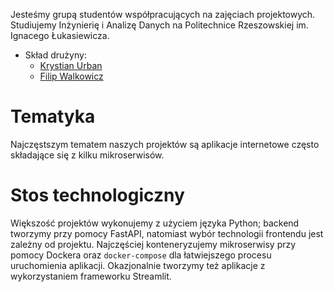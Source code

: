 Jesteśmy grupą studentów współpracujących na zajęciach projektowych. Studiujemy Inżynierię i Analizę Danych na Politechnice Rzeszowskiej im. Ignacego Łukasiewicza.

- Skład drużyny:
  - [Krystian Urban](https://github.com/kosiarn)
  - [Filip Walkowicz](https://github.com/FWalkowicz)

# Tematyka

Najczęstszym tematem naszych projektów są aplikacje internetowe często składające się z kilku mikroserwisów.

# Stos technologiczny

Większość projektów wykonujemy z użyciem języka Python; backend tworzymy przy pomocy FastAPI, natomiast wybór technologii frontendu jest zależny od projektu. Najczęściej konteneryzujemy mikroserwisy przy pomocy Dockera oraz `docker-compose` dla łatwiejszego procesu uruchomienia aplikacji.
Okazjonalnie tworzymy też aplikacje z wykorzystaniem frameworku Streamlit.

